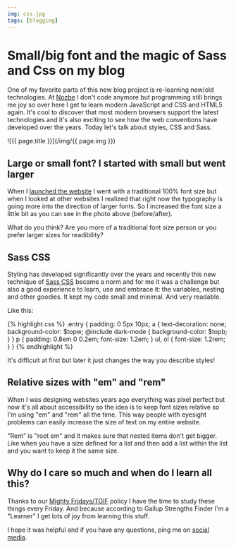 ```yaml
---
img: css.jpg
tags: [blogging]
---
```


# Small/big font and the magic of Sass and Css on my blog

One of my favorite parts of this new blog project is re-learning new/old technologies. At [Nozbe][n] I don't code anymore but programming still brings me joy so over here I get to learn modern JavaScript and CSS and HTML5 again. It's cool to discover that most modern browsers support the latest technologies and it's also exciting to see how the web conventions have developed over the years. Today let's talk about styles, CSS and Sass.

<!--More-->

![{{ page.title }}](/img/{{ page.img }})

## Large or small font? I started with small but went larger

When I [launched the website](/new) I went with a traditional 100% font size but when I looked at other websites I realized that right now the typography is going more into the direction of larger fonts. So I increased the font size a little bit as you can see in the photo above (before/after).

What do you think? Are you more of a traditional font size person or you prefer larger sizes for readibility?

## Sass CSS

Styling has developed significantly over the years and recently this new technique of [Sass CSS](https://en.m.wikipedia.org/wiki/Sass_(stylesheet_language)) became a norm and for me it was a challenge but also a good experience to learn, use and embrace it: the variables, nesting and other goodies. It kept my code small and minimal. And very readable.

Like this:

{% highlight css %}
.entry {
	padding: 0 5px 10px;
	a {
		text-decoration: none;
		background-color: $topw;
		@include dark-mode {
			background-color: $topb;
		}
	}
	p {
		padding: 0.8em 0 0.2em;
		font-size: 1.2em;
	}
	ul, ol {
		font-size: 1.2rem;
	}
}
{% endhighlight %}

It's difficult at first but later it just changes the way you describe styles!

## Relative sizes with "em" and "rem"

When I was designing websites years ago everything was pixel perfect but now it's all about accessibility so the idea is to keep font sizes relative so I'm using "em" and "rem" all the time. This way people with eyesight problems can easily increase the size of text on my entire website.

"Rem" is "root em" and it makes sure that nested items don't get bigger. Like when you have a size defined for a list and then add a list within the list and you want to keep it the same size.

## Why do I care so much and when do I learn all this?

Thanks to our [Mighty Fridays/TGIF](https://nozbe.com/blog/friday/) policy I have the time to study these things every Friday. And because according to Gallup Strengths Finder I'm a "Learner" I get lots of joy from learning this stuff.

I hope it was helpful and if you have any questions, ping me on [social media](/contact).

[n]: https://nozbe.com/